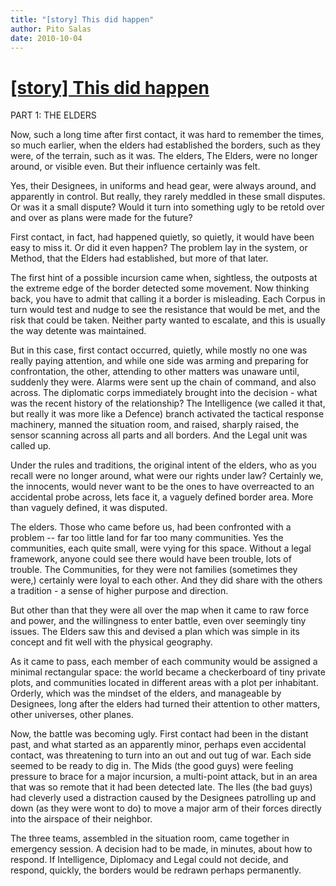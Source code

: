 ```yaml
---
title: "[story] This did happen"
author: Pito Salas
date: 2010-10-04
---
```

# [[story] This did happen](None)




PART 1: THE ELDERS

Now, such a long time after first contact, it was hard to remember the times,
so much earlier, when the elders had established the borders, such as they
were, of the terrain, such as it was. The elders, The Elders, were no longer
around, or visible even. But their influence certainly was felt.

Yes, their Designees, in uniforms and head gear, were always around, and
apparently in control. But really, they rarely meddled in these small
disputes. Or was it a small dispute? Would it turn into something ugly to be
retold over and over as plans were made for the future?

First contact, in fact, had happened quietly, so quietly, it would have been
easy to miss it. Or did it even happen? The problem lay in the system, or
Method, that the Elders had established, but more of that later.

The first hint of a possible incursion came when, sightless, the outposts at
the extreme edge of the border detected some movement. Now thinking back, you
have to admit that calling it a border is misleading. Each Corpus in turn
would test and nudge to see the resistance that would be met, and the risk
that could be taken. Neither party wanted to escalate, and this is usually the
way detente was maintained.

But in this case, first contact occurred, quietly, while mostly no one was
really paying attention, and while one side was arming and preparing for
confrontation, the other, attending to other matters was unaware until,
suddenly they were. Alarms were sent up the chain of command, and also across.
The diplomatic corps immediately brought into the decision - what was the
recent history of the relationship? The Intelligence (we called it that, but
really it was more like a Defence) branch activated the tactical response
machinery, manned the situation room, and raised, sharply raised, the sensor
scanning across all parts and all borders. And the Legal unit was called up.

Under the rules and traditions, the original intent of the elders, who as you
recall were no longer around, what were our rights under law? Certainly we,
the innocents, would never want to be the ones to have overreacted to an
accidental probe across, lets face it, a vaguely defined border area. More
than vaguely defined, it was disputed.

The elders. Those who came before us, had been confronted with a problem --
far too little land for far too many communities. Yes the communities, each
quite small, were vying for this space. Without a legal framework, anyone
could see there would have been trouble, lots of trouble. The Communities, for
they were not families (sometimes they were,) certainly were loyal to each
other. And they did share with the others a tradition - a sense of higher
purpose and direction.

But other than that they were all over the map when it came to raw force and
power, and the willingness to enter battle, even over seemingly tiny issues.
The Elders saw this and devised a plan which was simple in its concept and fit
well with the physical geography.

As it came to pass, each member of each community would be assigned a minimal
rectangular space: the world became a checkerboard of tiny private plots, and
communities located in different areas with a plot per inhabitant. Orderly,
which was the mindset of the elders, and manageable by Designees, long after
the elders had turned their attention to other matters, other universes, other
planes.

Now, the battle was becoming ugly. First contact had been in the distant past,
and what started as an apparently minor, perhaps even accidental contact, was
threatening to turn into an out and out tug of war. Each side seemed to be
ready to dig in. The Mids (the good guys) were feeling pressure to brace for a
major incursion, a multi-point attack, but in an area that was so remote that
it had been detected late. The Iles (the bad guys) had cleverly used a
distraction caused by the Designees patrolling up and down (as they were wont
to do) to move a major arm of their forces directly into the airspace of their
neighbor.

The three teams, assembled in the situation room, came together in emergency
session. A decision had to be made, in minutes, about how to respond. If
Intelligence, Diplomacy and Legal could not decide, and respond, quickly, the
borders would be redrawn perhaps permanently.


